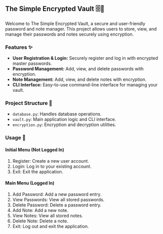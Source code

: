 ## The Simple Encrypted Vault 🗄️🔐
Welcome to The Simple Encrypted Vault, a secure and user-friendly password and note manager. This project allows users to store, view, and manage their passwords and notes securely using encryption.  
### Features ✨
- **User Registration & Login:** Securely register and log in with encrypted master passwords.
- **Password Management:** Add, view, and delete passwords with encryption.
- **Note Management:** Add, view, and delete notes with encryption.
- **CLI Interface:** Easy-to-use command-line interface for managing your vault.
### Project Structure 📁
- `database.py`: Handles database operations. 
- `vault.py`: Main application logic and CLI interface. 
- `encryption.py`: Encryption and decryption utilities.
### Usage 🚀
#### Initial Menu (Not Logged In)
1. Register: Create a new user account.
2. Login: Log in to your existing account.
3. Exit: Exit the application.
#### Main Menu (Logged In)
1. Add Password: Add a new password entry. 
2. View Passwords: View all stored passwords. 
3. Delete Password: Delete a password entry. 
4. Add Note: Add a new note. 
5. View Notes: View all stored notes. 
6. Delete Note: Delete a note. 
7. Exit: Log out and exit the application.